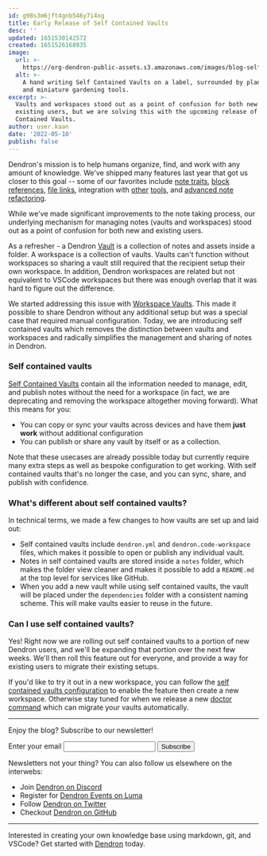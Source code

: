 ```yaml
---
id: g98s3m6jft4gnb546y7i4xg
title: Early Release of Self Contained Vaults
desc: ''
updated: 1651530142572
created: 1651526168935
image:
  url: >-
    https://org-dendron-public-assets.s3.amazonaws.com/images/blog-self-contained-vaults-banner.jpg
  alt: >-
    A hand writing Self Contained Vaults on a label, surrounded by plant pots
    and miniature gardening tools.
excerpt: >-
  Vaults and workspaces stood out as a point of confusion for both new and
  existing users, but we are solving this with the upcoming release of Self
  Contained Vaults.
author: user.kaan
date: '2022-05-10'
publish: false
---
```


Dendron's mission is to help humans organize, find, and work with any amount of
knowledge. We've shipped many features last year that got us closer to this goal -- some of our favorites include [note traits](https://wiki.dendron.so/notes/bdZhT3nF8Yz3WDzKp7hqh), [block references](https://wiki.dendron.so/notes/f1af56bb-db27-47ae-8406-61a98de6c78c#block-references),
[file links](https://wiki.dendron.so/notes/3472226a-ff3c-432d-bf5d-10926f39f6c2#file-links), integration with [other](https://wiki.dendron.so/notes/hA02kromgLKegxaG2VHKE)
[tools](https://wiki.dendron.so/notes/oTW7BFzKIlOd6iQnnNulg), and [advanced note refactoring](https://wiki.dendron.so/notes/eea2b078-1acc-4071-a14e-18299fc28f47#header-operations).

While we've made significant improvements to the note taking process, our
underlying mechanism for managing notes (vaults and workspaces) stood out as a
point of confusion for both new and existing users.

As a refresher - a Dendron
[Vault](https://wiki.dendron.so/notes/6682fca0-65ed-402c-8634-94cd51463cc4#workspace-vault) is a collection of
notes and assets inside a folder. A workspace is a collection of vaults. Vaults can't function without
workspaces so sharing a vault still required that the recipient setup their own
workspace. In addition, Dendron workspaces are related but not equivalent to
VSCode workspaces but there was enough overlap that it was hard to figure out
the difference.

We started addressing this issue with [Workspace Vaults](https://wiki.dendron.so/notes/6682fca0-65ed-402c-8634-94cd51463cc4).
This made it possible to share Dendron without any additional setup but was a
special case that required manual configuration. Today, we are introducing self
contained vaults which removes the distinction between vaults and workspaces and
radically simplifies the management and sharing of notes in Dendron.

### Self contained vaults

[Self Contained Vaults](https://docs.dendron.so/notes/aOOBYTowLEKJDEtLWFiHb) contain all the information needed to manage, edit, and publish notes without the need for a workspace (in fact, we are deprecating and removing the workspace altogether moving forward).
What this means for you:

- You can copy or sync your vaults across devices and have them **just work** without additional configuration
- You can publish or share any vault by itself or as a collection.

Note that these usecases are already possible today but currently require
many extra steps as well as bespoke configuration to get working. With self contained vaults that's
no longer the case, and you can sync, share, and publish with confidence.

### What's different about self contained vaults?

In technical terms, we made a few changes to how vaults are set up and laid out:

- Self contained vaults include `dendron.yml` and `dendron.code-workspace`
  files, which makes it possible to open or publish any individual vault.
- Notes in self contained vaults are stored inside a `notes` folder, which makes
  the folder view cleaner and makes it possible to add a `README.md` at the top
  level for services like GitHub.
- When you add a new vault while using self contained vaults, the vault will be
  placed under the `dependencies` folder with a consistent naming scheme. This
  will make vaults easier to reuse in the future.

### Can I use self contained vaults?

Yes! Right now we are rolling out self contained vaults to a portion of new
Dendron users, and we'll be expanding that portion over the next few weeks.
We'll then roll this feature out for everyone, and provide a way for existing
users to migrate their existing setups.

If you'd like to try it out in a new workspace, you can follow the
[self contained vaults configuration](https://wiki.dendron.so/notes/o4i7a81j778jyh7wql0nacb#configuration)
to enable the feature then create a new workspace. Otherwise stay tuned for when we release a new [doctor command](https://wiki.dendron.so/notes/ZeC74FYVECsf9bpyngVMU) which can migrate your vaults automatically.

--- 

Enjoy the blog? Subscribe to our newsletter!

<form
  action="https://buttondown.email/api/emails/embed-subscribe/dendron"
  method="post"
  target="popupwindow"
  onsubmit="window.open('https://buttondown.email/dendron', 'popupwindow')"
  class="embeddable-buttondown-form"
>
  <label for="bd-email">Enter your email</label>
  <input type="email" name="email" id="bd-email" />
  <input type="submit" value="Subscribe" />
  <p></p>
</form>

Newsletters not your thing? You can also follow us elsewhere on the interwebs:

- Join [Dendron on Discord](https://link.dendron.so/discord)
- Register for [Dendron Events on Luma](https://link.dendron.so/luma)
- Follow [Dendron on Twitter](https://link.dendron.so/twitter)
- Checkout [Dendron on GitHub](https://link.dendron.so/github)

* * *

Interested in creating your own knowledge base using markdown, git, and VSCode? Get started with [Dendron](https://wiki.dendron.so/notes/678c77d9-ef2c-4537-97b5-64556d6337f1/) today.
